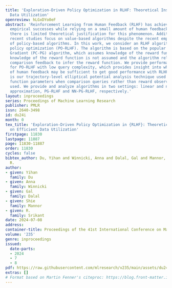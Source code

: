 ```yaml
---
title: 'Exploration-Driven Policy Optimization in RLHF: Theoretical Insights on Efficient
  Data Utilization'
openreview: hLGxDYo0eF
abstract: 'Reinforcement Learning from Human Feedback (RLHF) has achieved impressive
  empirical successes while relying on a small amount of human feedback. However,
  there is limited theoretical justification for this phenomenon. Additionally, most
  recent studies focus on value-based algorithms despite the recent empirical successes
  of policy-based algorithms. In this work, we consider an RLHF algorithm based on
  policy optimization (PO-RLHF). The algorithm is based on the popular Policy Cover-Policy
  Gradient (PC-PG) algorithm, which assumes knowledge of the reward function. In PO-RLHF,
  knowledge of the reward function is not assumed and the algorithm relies on trajectory-based
  comparison feedback to infer the reward function. We provide performance bounds
  for PO-RLHF with low query complexity, which provides insight into why a small amount
  of human feedback may be sufficient to get good performance with RLHF. A key novelty
  is our trajectory-level elliptical potential analysis technique used to infer reward
  function parameters when comparison queries rather than reward observations are
  used. We provide and analyze algorithms in two settings: linear and neural function
  approximation, PG-RLHF and NN-PG-RLHF, respectively.'
layout: inproceedings
series: Proceedings of Machine Learning Research
publisher: PMLR
issn: 2640-3498
id: du24i
month: 0
tex_title: 'Exploration-Driven Policy Optimization in {RLHF}: Theoretical Insights
  on Efficient Data Utilization'
firstpage: 11830
lastpage: 11887
page: 11830-11887
order: 11830
cycles: false
bibtex_author: Du, Yihan and Winnicki, Anna and Dalal, Gal and Mannor, Shie and Srikant,
  R.
author:
- given: Yihan
  family: Du
- given: Anna
  family: Winnicki
- given: Gal
  family: Dalal
- given: Shie
  family: Mannor
- given: R.
  family: Srikant
date: 2024-07-08
address:
container-title: Proceedings of the 41st International Conference on Machine Learning
volume: '235'
genre: inproceedings
issued:
  date-parts:
  - 2024
  - 7
  - 8
pdf: https://raw.githubusercontent.com/mlresearch/v235/main/assets/du24i/du24i.pdf
extras: []
# Format based on Martin Fenner's citeproc: https://blog.front-matter.io/posts/citeproc-yaml-for-bibliographies/
---
```

